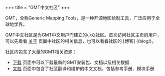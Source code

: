 +++
title = "GMT中文社区"
+++

GMT，全称Generic Mapping Tools，是一种开源地图绘制工具，广泛应用于全球地学界。

GMT中文社区是为GMT中文用户而建立的小众社区。首次访问社区主页的用户，可以先看看 [关于](/about/) 页面中社区的相关信息，也可以看看社区的 [博客] (/blog/)。

社区内包含了大量的GMT相关资源：

- [下载](/download/) 页面中可以下载最新的GMT安装包、文档以及相关数据
- [文档](/docs/) 页面中包含了社区翻译和维护的中文文档，包括参考手册、模块手册
